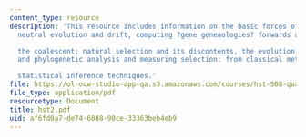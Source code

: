 ```yaml
---
content_type: resource
description: 'This resource includes information on the basic forces of evolution;
  neutral evolution and drift, computing ?gene geneaologies? forwards and backwards;

  the coalescent; natural selection and its discontents, the evolution of nucleotides
  and phylogenetic analysis and measuring selection: from classical methods to modern

  statistical inference techniques.'
file: https://ol-ocw-studio-app-qa.s3.amazonaws.com/courses/hst-508-quantitative-genomics-fall-2005/af6fd0a7de74608890ce33363beb4eb9_hst2.pdf
file_type: application/pdf
resourcetype: Document
title: hst2.pdf
uid: af6fd0a7-de74-6088-90ce-33363beb4eb9
---
```

